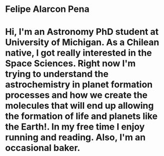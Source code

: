 # Felipe Alarcon Pena

# Hi, I'm an Astronomy PhD student at University of Michigan. As a Chilean native, I got really interested in the Space Sciences. Right now I'm trying to understand the astrochemistry in planet formation processes and how we create the molecules that will end up allowing the formation of life and planets like the Earth!. In my free time I enjoy running and reading. Also, I'm an occasional baker.  
